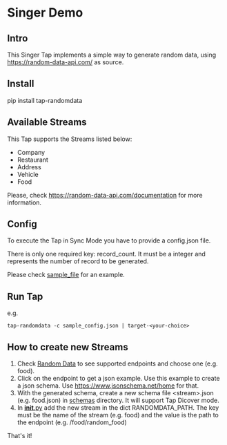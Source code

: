# Singer Demo

## Intro

This Singer Tap implements a simple way to generate random data, using https://random-data-api.com/ as source.

## Install

pip install tap-randomdata

## Available Streams

This Tap supports the Streams listed below:

- Company
- Restaurant
- Address
- Vehicle
- Food

Please, check https://random-data-api.com/documentation for more information.

## Config

To execute the Tap in Sync Mode you have to provide a config.json file.

There is only one required key: record_count. It must be a integer and represents the number of record to be generated.

Please check [sample_file](tap-randomdata/sample_config.json) for an example.

## Run Tap

e.g.

    tap-randomdata -c sample_config.json | target-<your-choice>

## How to create new Streams

1. Check [Random Data](https://random-data-api.com/documentation) to see supported endpoints and choose one (e.g. food).
2. Click on the endpoint to get a json example. Use this example to create a json schema. Use https://www.jsonschema.net/home for that.
3. With the generated schema, create a new schema file \<stream>.json (e.g. food.json) in [schemas](tap_randomdata/schemas) directory. It will support Tap Dicover mode.
4. In [__init__.py](tap_randomdata/__init__.py) add the new stream in the dict RANDOMDATA_PATH. The key must be the name of the stream (e.g. food) and the value is the path to the endpoint (e.g. /food/random_food)

That's it!